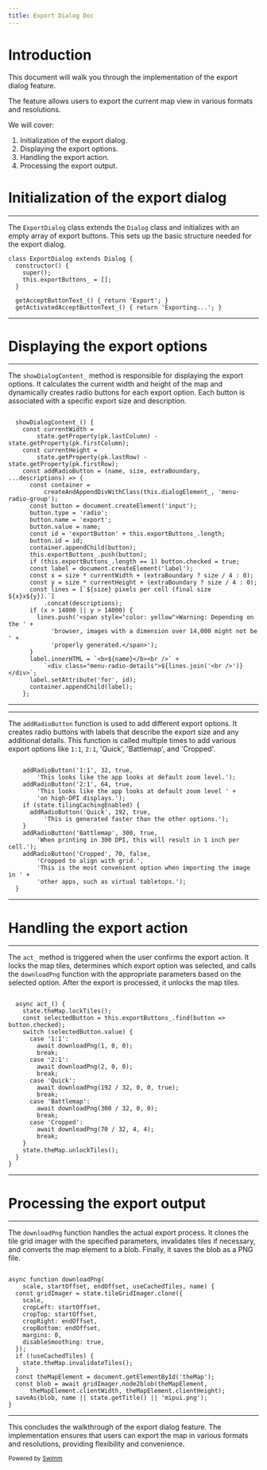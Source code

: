 ```yaml
---
title: Export Dialog Doc
---
```

# Introduction

This document will walk you through the implementation of the export dialog feature.

The feature allows users to export the current map view in various formats and resolutions.

We will cover:

1. Initialization of the export dialog.
2. Displaying the export options.
3. Handling the export action.
4. Processing the export output.

# Initialization of the export dialog

<SwmSnippet path="/public/app/export_dialog.js" line="1">

---

The <SwmToken path="/public/app/export_dialog.js" pos="1:2:2" line-data="class ExportDialog extends Dialog {">`ExportDialog`</SwmToken> class extends the <SwmToken path="/public/app/export_dialog.js" pos="1:6:6" line-data="class ExportDialog extends Dialog {">`Dialog`</SwmToken> class and initializes with an empty array of export buttons. This sets up the basic structure needed for the export dialog.

```
class ExportDialog extends Dialog {
  constructor() {
    super();
    this.exportButtons_ = [];
  }

  getAcceptButtonText_() { return 'Export'; }
  getActivatedAcceptButtonText_() { return 'Exporting...'; }
```

---

</SwmSnippet>

# Displaying the export options

<SwmSnippet path="/public/app/export_dialog.js" line="9">

---

The <SwmToken path="/public/app/export_dialog.js" pos="10:1:1" line-data="  showDialogContent_() {">`showDialogContent_`</SwmToken> method is responsible for displaying the export options. It calculates the current width and height of the map and dynamically creates radio buttons for each export option. Each button is associated with a specific export size and description.

```

  showDialogContent_() {
    const currentWidth =
        state.getProperty(pk.lastColumn) - state.getProperty(pk.firstColumn);
    const currentHeight =
        state.getProperty(pk.lastRow) - state.getProperty(pk.firstRow);
    const addRadioButton = (name, size, extraBoundary, ...descriptions) => {
      const container =
          createAndAppendDivWithClass(this.dialogElement_, 'menu-radio-group');
      const button = document.createElement('input');
      button.type = 'radio';
      button.name = 'export';
      button.value = name;
      const id = 'exportButton' + this.exportButtons_.length;
      button.id = id;
      container.appendChild(button);
      this.exportButtons_.push(button);
      if (this.exportButtons_.length == 1) button.checked = true;
      const label = document.createElement('label');
      const x = size * currentWidth + (extraBoundary ? size / 4 : 0);
      const y = size * currentHeight + (extraBoundary ? size / 4 : 0);
      const lines = [`${size} pixels per cell (final size ${x}x${y}).`]
          .concat(descriptions);
      if (x > 14000 || y > 14000) {
        lines.push('<span style="color: yellow">Warning: Depending on the ' +
            'browser, images with a dimension over 14,000 might not be ' +
            'properly generated.</span>');
      }
      label.innerHTML = `<b>${name}</b><br />` +
          `<div class="menu-radio-details">${lines.join('<br />')}</div>`;
      label.setAttribute('for', id);
      container.appendChild(label);
    };
```

---

</SwmSnippet>

<SwmSnippet path="/public/app/export_dialog.js" line="42">

---

The <SwmToken path="/public/app/export_dialog.js" pos="43:1:1" line-data="    addRadioButton(&#39;1:1&#39;, 32, true,">`addRadioButton`</SwmToken> function is used to add different export options. It creates radio buttons with labels that describe the export size and any additional details. This function is called multiple times to add various export options like <SwmToken path="/public/app/export_dialog.js" pos="43:4:6" line-data="    addRadioButton(&#39;1:1&#39;, 32, true,">`1:1`</SwmToken>, <SwmToken path="/public/app/export_dialog.js" pos="45:4:6" line-data="    addRadioButton(&#39;2:1&#39;, 64, true,">`2:1`</SwmToken>, 'Quick', 'Battlemap', and 'Cropped'.

```

    addRadioButton('1:1', 32, true,
        'This looks like the app looks at default zoom level.');
    addRadioButton('2:1', 64, true,
        'This looks like the app looks at default zoom level ' +
        'on high-DPI displays.');
    if (state.tilingCachingEnabled) {
      addRadioButton('Quick', 192, true,
          'This is generated faster than the other options.');
    }
    addRadioButton('Battlemap', 300, true,
        'When printing in 300 DPI, this will result in 1 inch per cell.');
    addRadioButton('Cropped', 70, false,
        'Cropped to align with grid.',
        'This is the most convenient option when importing the image in ' +
        'other apps, such as virtual tabletops.');
  }
```

---

</SwmSnippet>

# Handling the export action

<SwmSnippet path="/public/app/export_dialog.js" line="59">

---

The <SwmToken path="/public/app/export_dialog.js" pos="60:3:3" line-data="  async act_() {">`act_`</SwmToken> method is triggered when the user confirms the export action. It locks the map tiles, determines which export option was selected, and calls the <SwmToken path="/public/app/export_dialog.js" pos="65:3:3" line-data="        await downloadPng(1, 0, 0);">`downloadPng`</SwmToken> function with the appropriate parameters based on the selected option. After the export is processed, it unlocks the map tiles.

```

  async act_() {
    state.theMap.lockTiles();
    const selectedButton = this.exportButtons_.find(button => button.checked);
    switch (selectedButton.value) {
      case '1:1':
        await downloadPng(1, 0, 0);
        break;
      case '2:1':
        await downloadPng(2, 0, 0);
        break;
      case 'Quick':
        await downloadPng(192 / 32, 0, 0, true);
        break;
      case 'Battlemap':
        await downloadPng(300 / 32, 0, 0);
        break;
      case 'Cropped':
        await downloadPng(70 / 32, 4, 4);
        break;
    }
    state.theMap.unlockTiles();
  }
}
```

---

</SwmSnippet>

# Processing the export output

<SwmSnippet path="/public/app/export_dialog.js" line="83">

---

The <SwmToken path="/public/app/export_dialog.js" pos="84:4:4" line-data="async function downloadPng(">`downloadPng`</SwmToken> function handles the actual export process. It clones the tile grid imager with the specified parameters, invalidates tiles if necessary, and converts the map element to a blob. Finally, it saves the blob as a PNG file.

```

async function downloadPng(
    scale, startOffset, endOffset, useCachedTiles, name) {
  const gridImager = state.tileGridImager.clone({
    scale,
    cropLeft: startOffset,
    cropTop: startOffset,
    cropRight: endOffset,
    cropBottom: endOffset,
    margins: 0,
    disableSmoothing: true,
  });
  if (!useCachedTiles) {
    state.theMap.invalidateTiles();
  }
  const theMapElement = document.getElementById('theMap');
  const blob = await gridImager.node2blob(theMapElement,
      theMapElement.clientWidth, theMapElement.clientHeight);
  saveAs(blob, name || state.getTitle() || 'mipui.png');
}
```

---

</SwmSnippet>

This concludes the walkthrough of the export dialog feature. The implementation ensures that users can export the map in various formats and resolutions, providing flexibility and convenience.

<SwmMeta version="3.0.0" repo-id="Z2l0aHViJTNBJTNBbWlwdWklM0ElM0FUaGVBSVByb2R1Y3RSZXBvcnQ=" repo-name="mipui"><sup>Powered by [Swimm](https://app.swimm.io/)</sup></SwmMeta>
